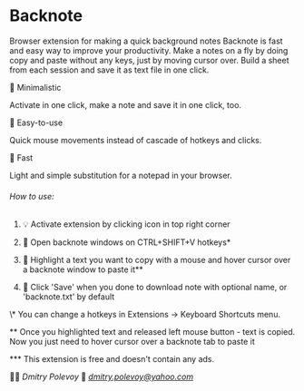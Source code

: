 # Backnote
Browser extension for making a quick background notes 
Backnote is fast and easy way to improve your productivity. Make a notes on a fly by doing copy and paste without any keys, just by moving cursor over. Build a sheet from each session and save it as text file in one click.

🍏 Minimalistic
<p>Activate in one click, make a note and save it in one click, too.</p>

🛴 Easy-to-use
<p>Quick mouse movements instead of cascade of hotkeys and clicks.</p>

🏁 Fast
<p>Light and simple substitution for a notepad in your browser.</p>


###### How to use:

1. 💡 Activate extension by clicking icon in top right corner

2. 📄 Open backnote windows on CTRL+SHIFT+V hotkeys*

3. 📝 Highlight a text you want to copy with a mouse and hover cursor over a backnote window to paste it**

4. 💾 Click 'Save' when you done to download note with optional name, or 'backnote.txt' by default


<p>\* You can change a hotkeys in Extensions -> Keyboard Shortcuts menu.</p>

<p>** Once you highlighted text and released left mouse button - text is copied. Now you just need to hover cursor over a backnote tab to paste it</p>

<p>*** This extension is free and doesn't contain any ads.</p>


👨‍🎨 *Dmitry Polevoy*
📨 *dmitry.polevoy@yahoo.com*
